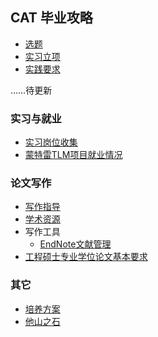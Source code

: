## CAT 毕业攻略


* [选题](https://github.com/PKUCATers/graduation-guide/)
* [实习立项](https://github.com/PKUCATers/graduation-guide/)
* [实践要求](https://github.com/PKUCATers/graduation-guide/)

……待更新

### 实习与就业

* [实习岗位收集](https://github.com/PKUCATers/graduation-guide/issues/1)
* [蒙特雷TLM项目就业情况](https://www.middlebury.edu/institute/advancing-your-career/outcomes/tlm)

### 论文写作

* [写作指导](thesis-guide.md)
* [学术资源](resources.md)
* 写作工具
    * [EndNote文献管理](http://dbnav.lib.pku.edu.cn/content/endnote参考文献管理软件)
* [工程硕士专业学位论文基本要求](basic-requirements-of-master-of-engineering.md)

### 其它

* [培养方案](plan.md)
* [他山之石](reference-for-CAT-major.md)